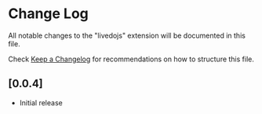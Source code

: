 # Change Log

All notable changes to the "livedojs" extension will be documented in this file.

Check [Keep a Changelog](http://keepachangelog.com/) for recommendations on how to structure this file.

## [0.0.4]
- Initial release
